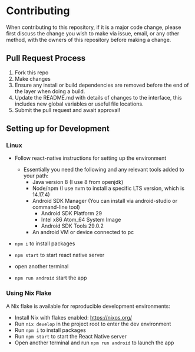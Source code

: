 # Contributing

When contributing to this repository, if it is a major code change, please first discuss the change you wish to make via issue,
email, or any other method, with the owners of this repository before making a change. 


## Pull Request Process

1. Fork this repo
2. Make changes
3. Ensure any install or build dependencies are removed before the end of the layer when doing a build.
4. Update the README.md with details of changes to the interface, this includes new global variables or useful file locations.
5. Submit the pull request and await approval! 


## Setting up for Development

### Linux

- Follow react-native instructions for setting up the environment
  - Essentially you need the following and any relevant tools added to your path:
    - Java version 8 (I use 8 from openjdk)
    - Node/npm (I use nvm to install a specific LTS version, which is 14.17.4)
    - Android SDK Manager (You can install via android-studio or command-line tool)
      - Android SDK Platform 29
      - Intel x86 Atom_64 System Image
      - Android SDK Tools 29.0.2
    - An android VM or device connected to pc

- `npm i` to install packages
- `npm start` to start react native server
- open another terminal
- `npm run android` start the app


### Using Nix Flake

A Nix flake is available for reproducible development environments:

- Install Nix with flakes enabled: https://nixos.org/
- Run `nix develop` in the project root to enter the dev environment
- Run `npm i` to install packages
- Run `npm start` to start the React Native server
- Open another terminal and run `npm run android` to launch the app